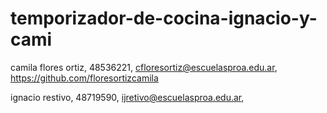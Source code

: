 # temporizador-de-cocina-ignacio-y-cami
camila flores ortiz, 48536221, cfloresortiz@escuelasproa.edu.ar, https://github.com/floresortizcamila 

ignacio restivo, 48719590, ijretivo@escuelasproa.edu.ar, 
